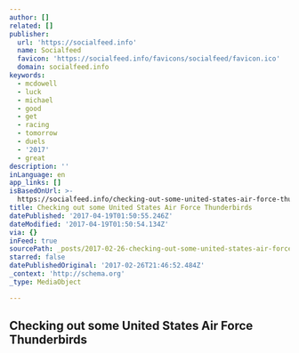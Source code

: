 ```yaml
---
author: []
related: []
publisher:
  url: 'https://socialfeed.info'
  name: Socialfeed
  favicon: 'https://socialfeed.info/favicons/socialfeed/favicon.ico'
  domain: socialfeed.info
keywords:
  - mcdowell
  - luck
  - michael
  - good
  - get
  - racing
  - tomorrow
  - duels
  - '2017'
  - great
description: ''
inLanguage: en
app_links: []
isBasedOnUrl: >-
  https://socialfeed.info/checking-out-some-united-states-air-force-thunderbirds-21675906
title: Checking out some United States Air Force Thunderbirds
datePublished: '2017-04-19T01:50:55.246Z'
dateModified: '2017-04-19T01:50:54.134Z'
via: {}
inFeed: true
sourcePath: _posts/2017-02-26-checking-out-some-united-states-air-force-thunderbirds.md
starred: false
datePublishedOriginal: '2017-02-26T21:46:52.484Z'
_context: 'http://schema.org'
_type: MediaObject

---
```

<article style=""><h1>Checking out some United States Air Force Thunderbirds</h1></article>